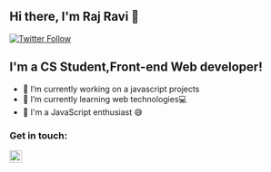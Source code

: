 ## Hi there, I'm Raj Ravi 👋

[![Twitter Follow](https://img.shields.io/twitter/follow/rajrv55?color=1DA1F2&logo=twitter&style=for-the-badge)](https://twitter.com/intent/follow?original_referer=https%3A%2F%2Fgithub.com%2Frajrv55&screen_name=rajrv55)

## I'm a CS Student,Front-end Web developer!

- 🔭 I’m currently working on a javascript projects
- 🌱 I’m currently learning web technologies💻
- 🥅 I'm a JavaScript enthusiast 😅



### Get in touch:
[<img align="left" alt="raj ravi | Twitter" width="22px" src="https://cdn.jsdelivr.net/npm/simple-icons@v3/icons/twitter.svg" />](https://twitter.com/rajrv55)

<br />
<br />
<br />
